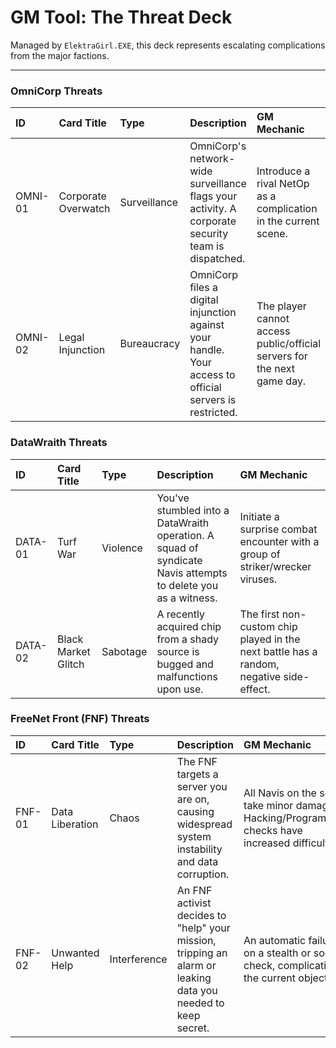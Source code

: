 # GM Tool: The Threat Deck

Managed by `ElektraGirl.EXE`, this deck represents escalating complications from the major factions.

---

### OmniCorp Threats

| ID      | Card Title          | Type          | Description                                                                                             | GM Mechanic                                                               |
| :------ | :------------------ | :------------ | :------------------------------------------------------------------------------------------------------ | :------------------------------------------------------------------------ |
| OMNI-01 | Corporate Overwatch | Surveillance  | OmniCorp's network-wide surveillance flags your activity. A corporate security team is dispatched.        | Introduce a rival NetOp as a complication in the current scene.           |
| OMNI-02 | Legal Injunction    | Bureaucracy   | OmniCorp files a digital injunction against your handle. Your access to official servers is restricted. | The player cannot access public/official servers for the next game day.   |

### DataWraith Threats

| ID      | Card Title           | Type      | Description                                                                                                   | GM Mechanic                                                                                                           |
| :------ | :------------------- | :-------- | :------------------------------------------------------------------------------------------------------------ | :-------------------------------------------------------------------------------------------------------------------- |
| DATA-01 | Turf War             | Violence  | You've stumbled into a DataWraith operation. A squad of syndicate Navis attempts to delete you as a witness.    | Initiate a surprise combat encounter with a group of striker/wrecker viruses.                                         |
| DATA-02 | Black Market Glitch  | Sabotage  | A recently acquired chip from a shady source is bugged and malfunctions upon use.                             | The first non-custom chip played in the next battle has a random, negative side-effect.                               |

### FreeNet Front (FNF) Threats

| ID     | Card Title       | Type          | Description                                                                                             | GM Mechanic                                                                                             |
| :----- | :--------------- | :------------ | :------------------------------------------------------------------------------------------------------ | :------------------------------------------------------------------------------------------------------ |
| FNF-01 | Data Liberation  | Chaos         | The FNF targets a server you are on, causing widespread system instability and data corruption.         | All Navis on the server take minor damage. Hacking/Programming checks have increased difficulty.        |
| FNF-02 | Unwanted Help    | Interference  | An FNF activist decides to "help" your mission, tripping an alarm or leaking data you needed to keep secret. | An automatic failure on a stealth or social check, complicating the current objective. |
